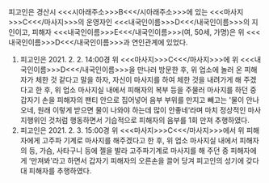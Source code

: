 피고인은 경산시 <<<시아래주소>>>B<<</시아래주소>>>에 있는 <<<마사지>>>C<<</마사지>>>의 운영자인 <<<내국인이름>>>D<<</내국인이름>>>의 지인이고, 피해자 <<<내국인이름>>>E<<</내국인이름>>>(여, 50세, 가명)은 위 <<<내국인이름>>>D<<</내국인이름>>>과 연인관계에 있었다.
1. 피고인은 2021. 2. 2. 14:00경 위 <<<마사지>>>C<<</마사지>>>에 위 <<<내국인이름>>>D<<</내국인이름>>>을 만나러 방문한 후, 위 업소에 놀러 온 피해자가 체한 것 같다고 말을 하자, 자신이 마사지를 하여 체한 것을 내려가게 해 주겠다고 한 후, 위 업소 마사지실 내에서 피해자의 복부 등을 주물러 마사지를 하던 중 갑자기 손을 피해자의 팬티 안으로 집어넣어 음부 부위를 만지고 빼고는 '물이 안나오네, 원래 이렇게 받으면 물이 나와야 하는데 많이 안좋네‘라며 마치 정상적인 마사지행위인 것처럼 행동하면서 기습적으로 피해자의 음부를 1회 만져 추행하였다.
2. 피고인은 2021. 2. 3. 15:00경 위 <<<마사지>>>C<<</마사지>>>에서 위 피해자에게 고주파 기계로 마사지를 해주겠다고 한 후, 위 업소 마사지실 내에서 피해자의 등, 가슴, 사타구니 등에 젤을 발라 고주파기계로 마사지를 해 주던 중 피해자에게 ‘만져봐'라고 하면서 갑자기 피해자의 오른손을 끌어 당겨 피고인의 성기에 갖다 대 피해자를 추행하였다.
